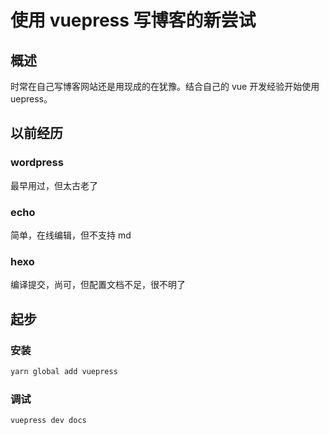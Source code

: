 # 使用 vuepress 写博客的新尝试

## 概述

时常在自己写博客网站还是用现成的在犹豫。结合自己的 vue 开发经验开始使用 uepress。

## 以前经历

### wordpress

最早用过，但太古老了

### echo

简单，在线编辑，但不支持 md

### hexo

编译提交，尚可，但配置文档不足，很不明了

## 起步

### 安装

```sh
yarn global add vuepress
```

### 调试

```sh
vuepress dev docs
```
